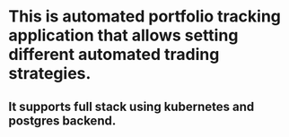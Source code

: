 # This is automated portfolio tracking application that allows setting different automated trading strategies.

## It supports full stack using kubernetes and postgres backend.
